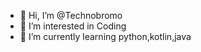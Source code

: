 - 👋 Hi, I’m @Technobromo
- 👀 I’m interested in Coding
- 🌱 I’m currently learning python,kotlin,java

<!---
Technobromo/Technobromo is a ✨ special ✨ repository because its `README.md` (this file) appears on your GitHub profile.
You can click the Preview link to take a look at your changes.
--->
